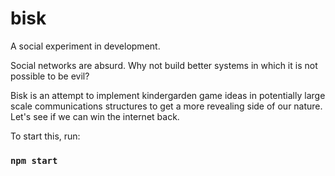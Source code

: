 # bisk
A social experiment in development. 

Social networks are absurd. Why not build better systems in which it is not possible to be evil? 

Bisk is an attempt to implement kindergarden game ideas in potentially large scale communications structures to get a more revealing side of our nature. Let's see if we can win the internet back.

To start this, run:

### `npm start`

